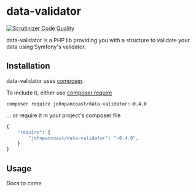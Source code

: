 data-validator
=============
[![Scrutinizer Code Quality](https://scrutinizer-ci.com/g/johnpancoast/data-validator/badges/quality-score.png?b=master)](https://scrutinizer-ci.com/g/johnpancoast/data-validator/?branch=master)

data-validator is a PHP lib providing you with a structure to validate your data using Symfony's validator.

Installation
------------
data-validator uses [composer](https://getcomposer.org/). 

To include it, either use [composer require](https://getcomposer.org/doc/03-cli.md#require)
 
```
composer require johnpancoast/data-validator:~0.4.0
```

... or require it in your project's composer file

```php
{
    "require": {
        "johnpancoast/data-validator": "~0.4.0",
    }
}
```

Usage
-----
*Docs to come*
